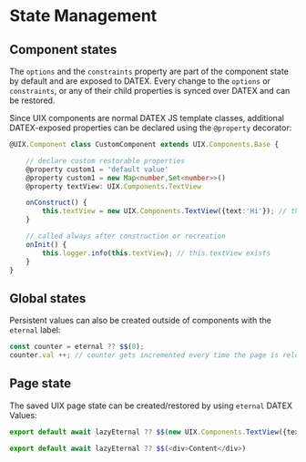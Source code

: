 # State Management

## Component states

The `options` and the `constraints` property are part of the component state by default and are exposed to DATEX.
Every change to the `options` or `constraints`, or any of their child properties is synced over DATEX and can be restored.

Since UIX components are normal DATEX JS template classes, additional DATEX-exposed properties can be declared using the `@property` decorator:

```typescript
@UIX.Component class CustomComponent extends UIX.Components.Base {

    // declare custom restorable properties
    @property custom1 = 'default value'
    @property custom1 = new Map<number,Set<number>>()
    @property textView: UIX.Components.TextView

	onConstruct() {
	    this.textView = new UIX.Components.TextView({text:'Hi'}); // the this.textView property is restored when the component recreated
	}

	// called always after construction or recreation
	onInit() {
		this.logger.info(this.textView); // this.textView exists
	}
}

```

## Global states

Persistent values can also be created outside of components with the `eternal` label:
```typescript
const counter = eternal ?? $$(0);
counter.val ++; // counter gets incremented every time the page is reloaded
```

## Page state

The saved UIX page state can be created/restored by using `eternal` DATEX Values:
```typescript
export default await lazyEternal ?? $$(new UIX.Components.TextView({text:"Hi"}))
```
```typescript
export default await lazyEternal ?? $$(<div>Content</div>)
```